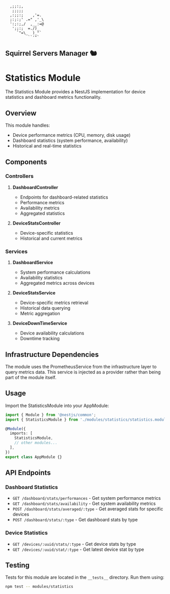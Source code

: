 ```
  ,;;:;,
   ;;;;;
  ,:;;:;    ,'=.
  ;:;:;' .=" ,'_\
  ':;:;,/  ,__:=@
   ';;:;  =./)_
     `"=\_  )_"`
          ``'"`
```
Squirrel Servers Manager 🐿️
---
# Statistics Module

The Statistics Module provides a NestJS implementation for device statistics and dashboard metrics functionality.

## Overview

This module handles:
- Device performance metrics (CPU, memory, disk usage)
- Dashboard statistics (system performance, availability)
- Historical and real-time statistics

## Components

### Controllers

1. **DashboardController**
   - Endpoints for dashboard-related statistics
   - Performance metrics
   - Availability metrics
   - Aggregated statistics

2. **DeviceStatsController**
   - Device-specific statistics
   - Historical and current metrics

### Services

1. **DashboardService**
   - System performance calculations
   - Availability statistics
   - Aggregated metrics across devices

2. **DeviceStatsService**
   - Device-specific metrics retrieval
   - Historical data querying
   - Metric aggregation

3. **DeviceDownTimeService**
   - Device availability calculations
   - Downtime tracking

## Infrastructure Dependencies

The module uses the PrometheusService from the infrastructure layer to query metrics data. This service is injected as a provider rather than being part of the module itself.

## Usage

Import the StatisticsModule into your AppModule:

```typescript
import { Module } from '@nestjs/common';
import { StatisticsModule } from './modules/statistics/statistics.module';

@Module({
  imports: [
    StatisticsModule,
    // other modules...
  ],
})
export class AppModule {}
```

## API Endpoints

### Dashboard Statistics

- `GET /dashboard/stats/performances` - Get system performance metrics
- `GET /dashboard/stats/availability` - Get system availability metrics
- `POST /dashboard/stats/averaged/:type` - Get averaged stats for specific devices
- `POST /dashboard/stats/:type` - Get dashboard stats by type

### Device Statistics

- `GET /devices/:uuid/stats/:type` - Get device stats by type
- `GET /devices/:uuid/stat/:type` - Get latest device stat by type

## Testing

Tests for this module are located in the `__tests__` directory. Run them using:

```bash
npm test -- modules/statistics
```
